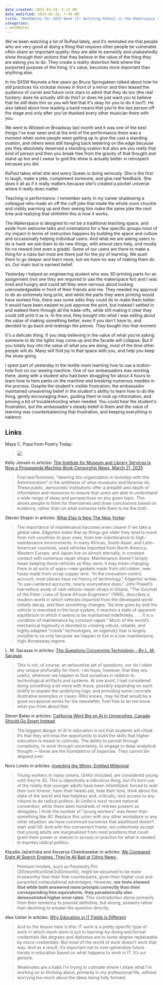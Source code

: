 ```yaml
---
date_created: 2025-03-24, 5:13 AM
date_modified: 2025-03-24, 7:40 AM
title: "WeekNotes for 2025 Week 13: Watching RuPaul in the Makerspace and the Value of Earnestly and Unabashedly Believing in the Value of What You Do"
categories:
- weekNotes
---
```


We’ve been watching a lot of RuPaul lately, and it’s reminded me that people who are very good at doing a thing that requires other people be vulnerable often share an important quality: they are able to earnestly and unabashedly show *through their actions* that they believe in the value of the thing they are asking you to do. They create a reality distortion field where the purported purpose of the thing, it's value, becomes more important than anything else. 

In his SXSW Keynote a few years go Bruce Springsteen talked about how he still practices his rockstar moves in front of a mirror and then teased the audience of curret and future rock stars to admit that they do too (the real fuckery: does he actually still do this? or does he just want you to believe that he still does this so you will feel that it's okay for you to do it too?). He also talked about how leading a band means that you’re the last person off the stage and only after you've thanked every other musician there with you.

We went to Wicked on Broadway last month and it was one of the best things I've ever seen and at the end of the performance there was a moment when some people were getting up to give the cast a standing ovation, and others were still hanging back teetering on the edge because yes they absolutely deserved a standing ovation but also are you really that kind of person and then you break free from the gravity of that thought and stand up too and I swear to god the show is actually better in retrospect because you did. 

RuPaul takes what she and every Queen is doing seriously. She is the first to laugh, make a joke, compliment someone, and give real feedback. She does it all as if it really matters because she's created a pocket universe where it really does matter. 

Teaching is performance. I remember early in my career shadowing a colleague who made an off the cuff joke that made the whole room chuckle and visibly warming up and then seeing him make the same joke the next time and realizing that ohhhhhh this is how it works. 

The Makerspace is designed to not be a traditional teaching space, and aside from welcome talks and orientations for a few specific groups most of my impact in terms of instruction happens by building the space and culture and occasionally helping individual users. And what we are asking users to do is hard: we ask them  to do new things, with almost zero help, and mostly for no reward (not even a grade). Some of our users are there to make a thing for a class but most are there just for the joy of learning. We push them to go deeper and learn more, but we have no way of making them do so. Our main tool is earnest belief.

Yesterday I helped an engineering student who was 3D printing parts for an assignment (not one they are required to use the makerspace for) and I was tired and hungry and could tell they were nervous about looking unknowledgeable in front of their friends and me. They needed my approval to do an extremely long print, and while the parts they were printing would have worked fine, there was some edits they could do to make them better. It would have been easiest to just approve the print, but instead I settled in and walked them through all the trade-offs, while still making it clear they could still print it as is. In the end, they bought into what I was selling about the value of making something better, even if you don't have to, and decided to go back and redesign the pieces.  They bought into that moment. 

It's a delicate thing. If you stop believing in the value of what you’re asking someone to do the lights may come up and the facade will collapse. But if you totally buy into the value of what you are doing, most of the time other people will do. Many will find joy in that space with you, and help you keep the show going. 

I spent part of yesterday in the textile room learning how to use a button-hole foot on our sewing machine. One of our ambassadors was working there, along with a student who had been struggling for about 4 hours to learn how to hem pants on the machine and breaking numerous needles in the process. Despite the student's visible frustration, the ambassador maintained unwavering belief in the student's ability to learn how to do the thing, gently encouraging them, guiding them to look up information, and proving a bit of troubleshooting when needed. You could hear the student's frustration, but the ambassador's steady belief in them and the value of learning was counterbalancing that frustration, and keeping everything in balance. 

## Links

Maya C. Popa from Poetry Today:

> ![](https://substackcdn.com/image/fetch/w_1100,c_limit,f_auto,q_auto:good,fl_progressive:steep/https%3A%2F%2Fsubstack-post-media.s3.amazonaws.com%2Fpublic%2Fimages%2F0d387c86-4e37-418e-a0c7-b060d9fdb6fe_575x288.png)


Kelly Jensen in articles: [The Institute for Museum and Library Services Is Now a Propaganda Machine Book Censorship News, March 21, 2025](https://bookriot.com/imls-propaganda/)

> First and foremost, “steering this organization in lockstep with this Administration” is the antithesis of what museums and libraries do. These public, *democratic* institutions offer a breadth and depth of information and resources to ensure that users are able to understand a wide range of ideas and perspectives on any given topic. This allows people to think for themselves and draw conclusions based on evidence, rather than on what someone tells them to be the truth.

Steven Shapin in articles: [What Else Is New  The New Yorker](https://www.newyorker.com/magazine/2007/05/14/what-else-is-new)

> The importance of maintenance becomes even clearer if we take a global view. Edgerton notes that as things get older they tend to move from rich countries to poor ones, from low-maintenance to high-maintenance environments. In many African, South Asian, and Latin-American countries, used vehicles imported from North America, Western Europe, and Japan live on almost eternally, in constant contact with numerous repair shops. Maintenance doesn’t simply mean keeping those vehicles as they were; it may mean changing them in all sorts of ways—new gaskets made from old rubber, new fuses made from scrap copper wire. “In the innovation-centric account, most places have no history of technology,” Edgerton writes. “In use-centered accounts, nearly everywhere does.” John Powell’s marvellous study of vast vehicle-repair shops in Ghana, “The Survival of the Fitter: Lives of Some African Engineers” (1995), describes a modern world in which vehicles imported from the developed world initially decay, and then something changes: “As time goes by and the vehicle is reworked in the local system, it reaches a state of apparent equilibrium in which it seems to be maintained indefinitely. . . . It is a condition of maintenance by constant repair.” Much of the world’s mechanical ingenuity is devoted to creating robust, reliable, and highly adapted “creole” technologies, an ingenuity that is largely invisible to us only because we happen to live in a low-maintenance, high-throwaway regime.

L. M. Sacasas in articles: [The Questions Concerning Technology - By L. M. Sacasas](https://theconvivialsociety.substack.com/p/the-questions-concerning-technology?utm_campaign=posts-open-in-app&triedRedirect=true)

> This is not, of course, an exhaustive set of questions, nor do I claim any unique profundity for them. I do hope, however, that they are useful, wherever we happen to find ourselves in relation to technological artifacts and systems. At one point, I had considered doing something a bit more with these, possibly expanding on each briefly to explain the underlying logic and providing some concrete illustrative examples or cases. Who knows, may be that would be a good occasional series for the newsletter. Feel free to let me know what you think about that.

Simon Bates in articles: [California Went Big on AI in Universities. Canada Should Go Smart Instead](https://universityaffairs.ca/opinion/california-went-big-on-ai-in-universities-canada-should-go-smart-instead/)

> The biggest danger of AI in education is not that students will cheat. It’s that they will miss the opportunity to build the skills that higher education is meant to cultivate. The ability to persist through complexity, to work through uncertainty, to engage in deep analytical thought — these are the foundations of expertise. They cannot be skipped over.

Nora Loreto in articles: [Inventing the Whiny, Entitled Millennial](https://noraloreto.substack.com/p/inventing-the-whiny-entitled-millennial)

> Young workers in many unions, Unifor included, are considered young until they’re 35. This is objectively a ridiculous thing, but it’s born out of the reality that younger adults have been infantilized; forced to wait their turn forever, have their heads pat, bide their time, think about the state of the world and feel helpless and, critically, lack access to any tribune to do radical politics. At Unifor’s most recent national convention, while there were hundreds of retirees present as delegates, I think the number of “young workers” was fewer than something like 40. Replace this union with any other workplace or any other situation: we have convinced ourselves that adulthood doesn’t start until 50. And with this convenient frame, we collectively accept that young adults are marginalized from most positions that could grant them power or stature or access or practice for what is needed to express radical politics.

Klaudia Jaźwińska and Aisvarya Chandrasekar in articles: [We Compared Eight AI Search Engines. They’re All Bad at Citing News.](https://www.cjr.org/tow_center/we-compared-eight-ai-search-engines-theyre-all-bad-at-citing-news.php)

> Premium models, such as Perplexity Pro ($20/month) or Grok 3 ($40/month), might be assumed to be more trustworthy than their free counterparts, given their higher cost and purported computational advantages. However, **our tests showed that while both answered more prompts correctly than their corresponding free equivalents, they paradoxically also demonstrated higher error rates**. This contradiction stems primarily from their tendency to provide definitive, but wrong, answers rather than declining to answer the question directly.

Alex Usher in articles: [Why Education in IT Fields is Different](https://higheredstrategy.com/why-education-in-it-fields-is-different/)

> And so the lesson here is this: IT work is a pretty specific type of work in which much store is put in learning-by-doing and formal credentials like degrees and diplomas are to some degree replaceable by micro-credentials. But most of the world of work doesn’t work that way. And as a result, it’s important not to over-generalize future trends in education based on what happens to work in IT. It’s *sui generis*.

> Weeknotes are a habit I'm trying to cultivate where I share what I'm working on or thinking about, primarily in my professional life, without worrying too much about the ideas being fully formed.
